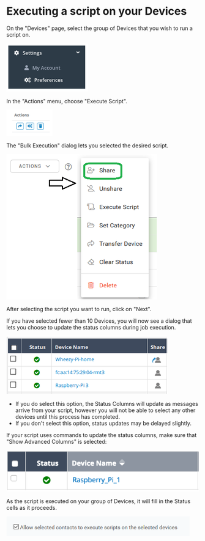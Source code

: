 # Executing a script on your Devices

On the "Devices" page, select the group of Devices that you wish to run a script on.

![](../../.gitbook/assets/image%20%28318%29.png)

In the "Actions" menu, choose "Execute Script".  

![](../../.gitbook/assets/image%20%28443%29.png)

The "Bulk Execution" dialog lets you selected the desired script.  

![](../../.gitbook/assets/image%20%28338%29.png)

After selecting the script you want to run, click on "Next".

If you have selected fewer than 10 Devices, you will now see a dialog that lets you choose to update the status columns during job execution.  

![](../../.gitbook/assets/image%20%28314%29.png)

* If you do select this option, the Status Columns will update as messages arrive from your script, however you will not be able to select any other devices until this process has completed.
* If you don't select this option, status updates may be delayed slightly.

If your script uses commands to update the status columns,  make sure that "Show Advanced Columns" is selected:

![](../../.gitbook/assets/image%20%283%29.png)

As the script is executed on your group of Devices, it will fill in the Status cells as it proceeds.

![](../../.gitbook/assets/image%20%28195%29.png)

